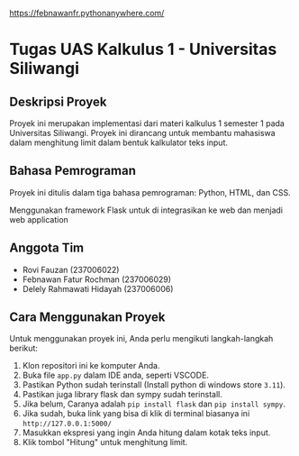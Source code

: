 https://febnawanfr.pythonanywhere.com/

# Tugas UAS Kalkulus 1 - Universitas Siliwangi

## Deskripsi Proyek

Proyek ini merupakan implementasi dari materi kalkulus 1 semester 1 pada Universitas Siliwangi. Proyek ini dirancang untuk membantu mahasiswa dalam menghitung limit dalam bentuk kalkulator teks input.

## Bahasa Pemrograman

Proyek ini ditulis dalam tiga bahasa pemrograman: Python, HTML, dan CSS.

Menggunakan framework Flask untuk di integrasikan ke web dan menjadi web application

## Anggota Tim

- Rovi Fauzan (237006022)
- Febnawan Fatur Rochman (237006029)
- Delely Rahmawati Hidayah (237006006)

## Cara Menggunakan Proyek

Untuk menggunakan proyek ini, Anda perlu mengikuti langkah-langkah berikut:

1. Klon repositori ini ke komputer Anda.
2. Buka file `app.py` dalam IDE anda, seperti VSCODE.
3. Pastikan Python sudah terinstall (Install python di windows store `3.11`).
4. Pastikan juga library flask dan sympy sudah terinstall.
5. Jika belum, Caranya adalah `pip install flask` dan `pip install sympy`.
6. Jika sudah, buka link yang bisa di klik di terminal biasanya ini `http://127.0.0.1:5000/`
7. Masukkan ekspresi yang ingin Anda hitung dalam kotak teks input.
8. Klik tombol "Hitung" untuk menghitung limit.

